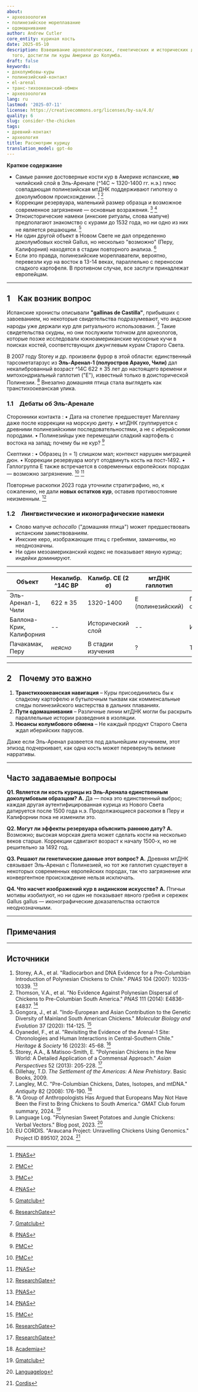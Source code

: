 ```yaml
---
about:
- археозоология
- полинезийское мореплавание
- одомашнивание
author: Andrew Cutler
core_entity: куриная кость
date: 2025-05-10
description: Взвешивание археологических, генетических и исторических доказательств
  того, достигли ли куры Америки до Колумба.
draft: false
keywords:
- доколумбовы-куры
- полинезийский-контакт
- el-arenal
- транс-тихоокеанский-обмен
- археозоология
lang: ru
lastmod: '2025-07-11'
license: https://creativecommons.org/licenses/by-sa/4.0/
quality: 6
slug: consider-the-chicken
tags:
- древний-контакт
- археология
title: Рассмотрим курицу
translation_model: gpt-4o
---
```


**Краткое содержание**

- Самые ранние достоверные кости кур в Америке испанские, **но** чилийский слой в Эль-Аренале (^14C ~ 1320-1400 гг. н.э.) плюс совпадающая полинезийская мтДНК поддерживают гипотезу о доколумбовом происхождении. [^oai1] [^oai2] 
- Коррекции резервуара, маленький размер образца и возможное современное загрязнение — основные возражения. [^oai3] [^oai4] 
- Этноисторические намеки (инкские ритуалы, слова мапуче) предполагают знакомство с курами до 1532 года, но ни одно из них не является решающим. [^oai5] 
- Ни один другой объект в Новом Свете не дал определенно доколумбовых костей Gallus, но несколько "возможно" (Перу, Калифорния) находятся в стадии повторного анализа. [^oai6] 
- Если это правда, полинезийские мореплаватели, вероятно, перевезли кур на восток в 13-14 веках, параллельно с переносом сладкого картофеля. В противном случае, все заслуги принадлежат европейцам.

---

## 1 Как возник вопрос

Испанские хронисты описывали **"gallinas de Castilla"**, прибывших с завоеванием, но некоторые свидетельства подразумевают, что андские народы уже держали кур для ритуального использования. [^oai7] Такие свидетельства скудны, но они послужили толчком для археологов, которые позже исследовали южноамериканские мусорные кучи в поисках костей, соответствующих джунглевым курам Старого Света.

В 2007 году Storey и др. произвели фурор в этой области: единственный тарсометатарзус из **Эль-Аренал-1 (полуостров Арауко, Чили)** дал некалиброванный возраст ^14C 622 ± 35 лет до настоящего времени и митохондриальный гаплотип ("E"), известный только в доисторической Полинезии. [^oai8] Внезапно домашняя птица стала выглядеть как транстихоокеанская улика.

### 1.1 Дебаты об Эль-Аренале

Сторонники контакта 
: • Дата на столетие предшествует Магеллану даже после коррекции на морскую диету. 
 • мтДНК группируется с древними полинезийскими последовательностями, а не с иберийскими породами. 
 • Полинезийцы уже перемещали сладкий картофель с востока на запад; почему бы не кур? [^oai9] 

Скептики 
: • Образец (n = 1) слишком мал; контекст нарушен миграцией дюн. 
 • Коррекции резервуара могут отодвинуть кость на пост-1492. 
 • Гаплогруппа E также встречается в современных европейских породах — возможно загрязнение. [^oai10] [^oai11] 

Повторные раскопки 2023 года уточнили стратиграфию, но, к сожалению, не дали **новых остатков кур**, оставив противостояние неизменным. [^oai12]

### 1.2 Лингвистические и иконографические намеки

- Слово мапуче *achocallo* ("домашняя птица") может предшествовать испанским заимствованиям. 
- Инкские керо, изображающие птиц с гребнями, заманчивы, но неоднозначны. 
- Ни один мезоамериканский кодекс не показывает явную курицу; индейки доминируют.

---

| Объект | Некалибр. ^14C BP | Калибр. CE (2 σ) | мтДНК гаплотип | Вердикт |
|--------|-------------------|------------------|----------------|---------|
| Эль-Аренал-1, Чили | 622 ± 35 | 1320-1400 | E (полинезийский) | Горячо обсуждается |
| Баллона-Крик, Калифорния | -- | Исторический слой | -- | Испанский |
| Пачакамак, Перу | *неясно* | В стадии изучения | ? | TBD |

---

## 2 Почему это важно

1. **Транстихоокеанская навигация** – Куры присоединились бы к сладкому картофелю и бутылочным тыквам как комменсальные следы полинезийского мастерства в дальних плаваниях.  
2. **Пути одомашнивания** – Различные линии мтДНК могли бы раскрыть параллельные истории разведения в изоляции.  
3. **Нюансы колумбового обмена** – Не каждый продукт Старого Света ждал иберийских парусов.

Даже если Эль-Аренал развеется под дальнейшим изучением, этот эпизод подчеркивает, как одна кость может перевернуть великие нарративы.

---

## Часто задаваемые вопросы

**Q1. Является ли кость курицы из Эль-Аренала единственным доколумбовым образцом?** 
**A.** Да — пока это единственный выброс; каждая другая аутентифицированная курица из Нового Света датируется после 1500 года н.э. Продолжающиеся раскопки в Перу и Калифорнии пока не изменили это.

**Q2. Могут ли эффекты резервуара объяснить раннюю дату?** 
**A.** Возможно; высокая морская диета может сделать кости на несколько веков старше. Коррекции сдвигают возраст к началу 1500-х, но не решительно за 1492 год.

**Q3. Решают ли генетические данные этот вопрос?** 
**A.** Древняя мтДНК связывает Эль-Аренал с Полинезией, но тот же гаплотип существует в некоторых современных европейских породах, так что загрязнение или конвергентное происхождение нельзя исключать.

**Q4. Что насчет изображений кур в андинском искусстве?** 
**A.** Птичьи мотивы изобилуют, но ни один не показывает явного гребня и сережек Gallus gallus — иконографические доказательства остаются неоднозначными.

---

## Примечания

[^oai1]: [PNAS](https://www.pnas.org/doi/10.1073/pnas.0703993104?utm_source=chatgpt.com)
[^oai2]: [PMC](https://pmc.ncbi.nlm.nih.gov/articles/PMC1965514/?utm_source=chatgpt.com)
[^oai3]: [PMC](https://pmc.ncbi.nlm.nih.gov/articles/PMC7062093/?utm_source=chatgpt.com)
[^oai4]: [PNAS](https://www.pnas.org/doi/10.1073/pnas.1410780111?utm_source=chatgpt.com)
[^oai5]: [Gmatclub](https://gmatclub.com/forum/a-group-of-anthropologists-has-argued-that-europeans-may-not-have-been-423642.html?utm_source=chatgpt.com)
[^oai6]: [ResearchGate](https://www.researchgate.net/publication/378964194_Revisiting_the_evidence_of_the_Arenal_1_site_Chronologies_and_human_interactions_in_central_southern_Chile?utm_source=chatgpt.com)
[^oai7]: [Gmatclub](https://gmatclub.com/forum/a-group-of-anthropologists-has-argued-that-europeans-may-not-have-been-423642.html)
[^oai8]: [PNAS](https://www.pnas.org/doi/10.1073/pnas.0703993104)
[^oai9]: [PMC](https://pmc.ncbi.nlm.nih.gov/articles/PMC4156719/)
[^oai10]: [PMC](https://pmc.ncbi.nlm.nih.gov/articles/PMC7062093/)
[^oai11]: [PNAS](https://www.pnas.org/doi/10.1073/pnas.1410780111)
[^oai12]: [ResearchGate](https://www.researchgate.net/publication/378964194_Revisiting_the_evidence_of_the_Arenal_1_site_Chronologies_and_human_interactions_in_central_southern_Chile)
[^oai13]: [ResearchGate](https://www.researchgate.net/publication/261656806_Polynesian_Chickens_in_the_New_World_a_detailed_application_of_a_commensal_approach)
[^oai14]: [Academia](https://www.academia.edu/61029989/Pre_Columbian_chickens_dates_isotopes_and_mtDNA)
[^oai15]: [Languagelog](https://languagelog.ldc.upenn.edu/nll/?p=57706)
[^oai16]: [Cordis](https://cordis.europa.eu/project/id/895107)
[^1]: Для введения в коррекции резервуара и калибровку см. Thompson et al., *Journal of Archaeological Science* **41** (2014): 118-125.

---

## Источники

1. Storey, A.A., et al. "Radiocarbon and DNA Evidence for a Pre-Columbian Introduction of Polynesian Chickens to Chile." *PNAS* 104 (2007): 10335-10339. [^oai8] 
2. Thomson, V.A., et al. "No Evidence Against Polynesian Dispersal of Chickens to Pre-Columbian South America." *PNAS* 111 (2014): E4836-E4837. [^oai11] 
3. Gongora, J., et al. "Indo-European and Asian Contribution to the Genetic Diversity of Mainland South American Chickens." *Molecular Biology and Evolution* 37 (2020): 114-125. [^oai10] 
4. Oyanedel, F., et al. "Revisiting the Evidence of the Arenal-1 Site: Chronologies and Human Interactions in Central-Southern Chile." *Heritage & Society* 16 (2023): 45-68. [^oai12] 
5. Storey, A.A., & Matisoo-Smith, E. "Polynesian Chickens in the New World: A Detailed Application of a Commensal Approach." *Asian Perspectives* 52 (2013): 205-228. [^oai13] 
6. Dillehay, T.D. *The Settlement of the Americas: A New Prehistory*. Basic Books, 2009. 
7. Langley, M.C. "Pre-Columbian Chickens, Dates, Isotopes, and mtDNA." *Antiquity* 82 (2008): 176-190. [^oai14] 
8. "A Group of Anthropologists Has Argued that Europeans May Not Have Been the First to Bring Chickens to South America." GMAT Club forum summary, 2024. [^oai7] 
9. Language Log. "Polynesian Sweet Potatoes and Jungle Chickens: Verbal Vectors." Blog post, 2023. [^oai15] 
10. EU CORDIS. "Araucana Project: Unravelling Chickens Using Genomics." Project ID 895107, 2024. [^oai16]